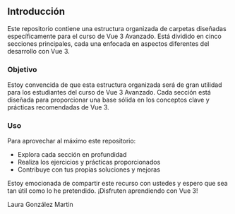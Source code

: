 ## Introducción

Este repositorio contiene una estructura organizada de carpetas diseñadas específicamente para el curso de Vue 3 Avanzado. Está dividido en cinco secciones principales, cada una enfocada en aspectos diferentes del desarrollo con Vue 3.


### Objetivo

Estoy convencida de que esta estructura organizada será de gran utilidad para los estudiantes del curso de Vue 3 Avanzado. Cada sección está diseñada para proporcionar una base sólida en los conceptos clave y prácticas recomendadas de Vue 3.

### Uso

Para aprovechar al máximo este repositorio:

- Explora cada sección en profundidad
- Realiza los ejercicios y prácticas proporcionados
- Contribuye con tus propias soluciones y mejoras

Estoy emocionada de compartir este recurso con ustedes y espero que sea tan útil como lo he pretendido. ¡Disfruten aprendiendo con Vue 3!

Laura González Martin